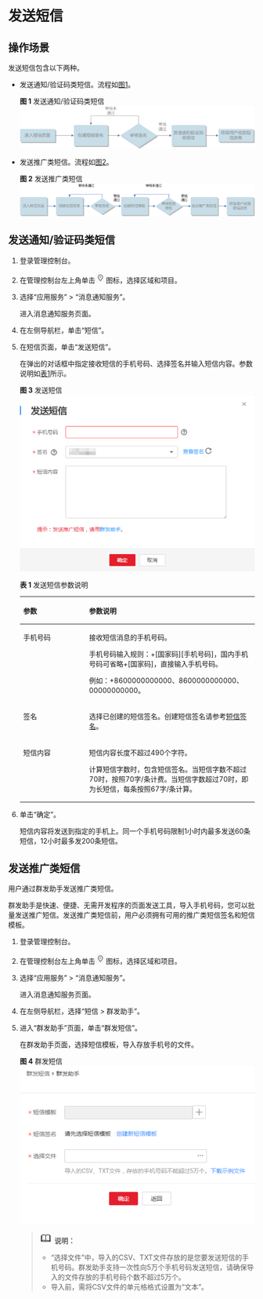# 发送短信<a name="ZH-CN_TOPIC_0078063239"></a>

## 操作场景<a name="section3499028611828"></a>

发送短信包含以下两种。

-   发送通知/验证码类短信。流程如[图1](#fig677748696)。

    **图 1**  发送通知/验证码类短信<a name="fig677748696"></a>  
    ![](figures/发送通知-验证码类短信.png "发送通知-验证码类短信")

-   发送推广类短信。流程如[图2](#fig356720721012)。

    **图 2**  发送推广类短信<a name="fig356720721012"></a>  
    ![](figures/发送推广类短信.png "发送推广类短信")


## 发送通知/验证码类短信<a name="section66624127194914"></a>

1.  登录管理控制台。
2.  在管理控制台左上角单击![](figures/icon-region.png)图标，选择区域和项目。
3.  选择“应用服务” \> “消息通知服务”。

    进入消息通知服务页面。

4.  在左侧导航栏，单击“短信”。
5.  在短信页面，单击“发送短信”。

    在弹出的对话框中指定接收短信的手机号码、选择签名并输入短信内容。参数说明如[表1](#table105051171836)所示。

    **图 3**  发送短信<a name="fig43569147124350"></a>  
    ![](figures/发送短信.png "发送短信")

    **表 1**  发送短信参数说明

    <a name="table105051171836"></a>
    <table><thead align="left"><tr id="row666999001836"><th class="cellrowborder" valign="top" width="28.01%" id="mcps1.2.3.1.1"><p id="p374102481836"><a name="p374102481836"></a><a name="p374102481836"></a>参数</p>
    </th>
    <th class="cellrowborder" valign="top" width="71.99%" id="mcps1.2.3.1.2"><p id="p103312771836"><a name="p103312771836"></a><a name="p103312771836"></a>参数说明</p>
    </th>
    </tr>
    </thead>
    <tbody><tr id="row456813231836"><td class="cellrowborder" valign="top" width="28.01%" headers="mcps1.2.3.1.1 "><p id="p91996731836"><a name="p91996731836"></a><a name="p91996731836"></a>手机号码</p>
    </td>
    <td class="cellrowborder" valign="top" width="71.99%" headers="mcps1.2.3.1.2 "><p id="p24899444133250"><a name="p24899444133250"></a><a name="p24899444133250"></a>接收短信消息的手机号码。</p>
    <p id="p4314130413330"><a name="p4314130413330"></a><a name="p4314130413330"></a>手机号码输入规则：+[国家码][手机号码]，国内手机号码可省略+[国家码]，直接输入手机号码。</p>
    <p id="p34970140134122"><a name="p34970140134122"></a><a name="p34970140134122"></a>例如：+8600000000000、8600000000000、00000000000。</p>
    </td>
    </tr>
    <tr id="row1161862018633"><td class="cellrowborder" valign="top" width="28.01%" headers="mcps1.2.3.1.1 "><p id="p158419718633"><a name="p158419718633"></a><a name="p158419718633"></a>签名</p>
    </td>
    <td class="cellrowborder" valign="top" width="71.99%" headers="mcps1.2.3.1.2 "><p id="p6121113818633"><a name="p6121113818633"></a><a name="p6121113818633"></a>选择已创建的短信签名。创建短信签名请参考<a href="短信签名.md">短信签名</a>。</p>
    </td>
    </tr>
    <tr id="row54989077133222"><td class="cellrowborder" valign="top" width="28.01%" headers="mcps1.2.3.1.1 "><p id="p24930219133223"><a name="p24930219133223"></a><a name="p24930219133223"></a>短信内容</p>
    </td>
    <td class="cellrowborder" valign="top" width="71.99%" headers="mcps1.2.3.1.2 "><p id="p6081858133223"><a name="p6081858133223"></a><a name="p6081858133223"></a>短信内容长度不超过490个字符。</p>
    <p id="p2042483310191"><a name="p2042483310191"></a><a name="p2042483310191"></a>计算短信字数时，包含短信签名。当短信字数不超过70时，按照70字/条计费。当短信字数超过70时，即为长短信，每条按照67字/条计算。</p>
    </td>
    </tr>
    </tbody>
    </table>

6.  单击“确定”。

    短信内容将发送到指定的手机上。同一个手机号码限制1小时内最多发送60条短信，12小时最多发200条短信。


## 发送推广类短信<a name="section11637204014411"></a>

用户通过群发助手发送推广类短信。

群发助手是快速、便捷、无需开发程序的页面发送工具，导入手机号码，您可以批量发送推广短信。发送推广类短信前，用户必须拥有可用的推广类短信签名和短信模板。

1.  登录管理控制台。
2.  在管理控制台左上角单击![](figures/icon-region.png)图标，选择区域和项目。
3.  选择“应用服务” \> “消息通知服务”。

    进入消息通知服务页面。

4.  在左侧导航栏，选择“短信 \> 群发助手”。
5.  进入“群发助手”页面，单击“群发短信”。

    在群发助手页面，选择短信模板，导入存放手机号的文件。

    **图 4**  群发短信<a name="fig666517146350"></a>  
    ![](figures/群发短信.png "群发短信")

    >![](public_sys-resources/icon-note.gif) **说明：**   
    >-   “选择文件”中，导入的CSV、TXT文件存放的是您要发送短信的手机号码。群发助手支持一次性向5万个手机号码发送短信，请确保导入的文件存放的手机号码个数不超过5万个。  
    >-   导入前，需将CSV文件的单元格格式设置为“文本”。  


